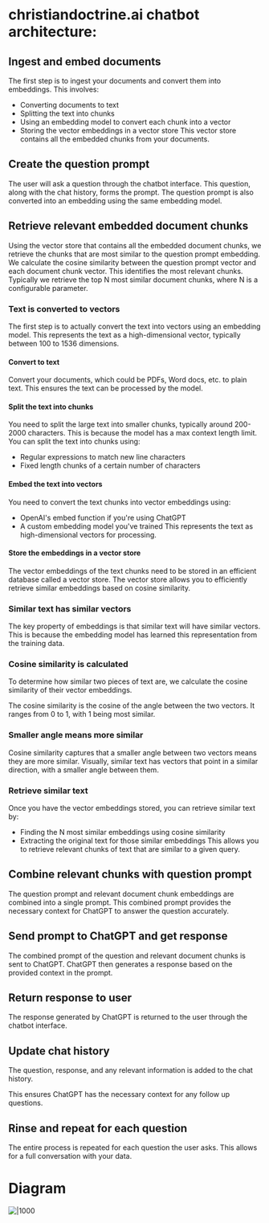 # christiandoctrine.ai chatbot architecture:

## Ingest and embed documents
The first step is to ingest your documents and convert them into embeddings. This involves:
- Converting documents to text
- Splitting the text into chunks
- Using an embedding model to convert each chunk into a vector
- Storing the vector embeddings in a vector store
This vector store contains all the embedded chunks from your documents.

## Create the question prompt
The user will ask a question through the chatbot interface. This question, along with the chat history, forms the prompt.
The question prompt is also converted into an embedding using the same embedding model.

## Retrieve relevant embedded document chunks
Using the vector store that contains all the embedded document chunks, we retrieve the chunks that are most similar to the question prompt embedding.
We calculate the cosine similarity between the question prompt vector and each document chunk vector. This identifies the most relevant chunks. Typically we retrieve the top N most similar document chunks, where N is a configurable parameter.

### Text is converted to vectors
The first step is to actually convert the text into vectors using an embedding model. This represents the text as a high-dimensional vector, typically between 100 to 1536 dimensions.

#### Convert to text
Convert your documents, which could be PDFs, Word docs, etc. to plain text. This ensures the text can be processed by the model.

#### Split the text into chunks
You need to split the large text into smaller chunks, typically around 200-2000 characters. This is because the model has a max context length limit.
You can split the text into chunks using:

- Regular expressions to match new line characters
- Fixed length chunks of a certain number of characters

#### Embed the text into vectors
You need to convert the text chunks into vector embeddings using:
- OpenAI's embed function if you're using ChatGPT
- A custom embedding model you've trained
This represents the text as high-dimensional vectors for processing.

#### Store the embeddings in a vector store
The vector embeddings of the text chunks need to be stored in an efficient database called a vector store. 
The vector store allows you to efficiently retrieve similar embeddings based on cosine similarity.


### Similar text has similar vectors
The key property of embeddings is that similar text will have similar vectors. This is because the embedding model has learned this representation from the training data.

### Cosine similarity is calculated
To determine how similar two pieces of text are, we calculate the cosine similarity of their vector embeddings.

The cosine similarity is the cosine of the angle between the two vectors. It ranges from 0 to 1, with 1 being most similar.

### Smaller angle means more similar
Cosine similarity captures that a smaller angle between two vectors means they are more similar.
Visually, similar text has vectors that point in a similar direction, with a smaller angle between them.

### Retrieve similar text
Once you have the vector embeddings stored, you can retrieve similar text by:
- Finding the N most similar embeddings using cosine similarity
- Extracting the original text for those similar embeddings
This allows you to retrieve relevant chunks of text that are similar to a given query.

## Combine relevant chunks with question prompt
The question prompt and relevant document chunk embeddings are combined into a single prompt.
This combined prompt provides the necessary context for ChatGPT to answer the question accurately.

## Send prompt to ChatGPT and get response
The combined prompt of the question and relevant document chunks is sent to ChatGPT.
ChatGPT then generates a response based on the provided context in the prompt.

## Return response to user
The response generated by ChatGPT is returned to the user through the chatbot interface.

## Update chat history
The question, response, and any relevant information is added to the chat history.

This ensures ChatGPT has the necessary context for any follow up questions.

## Rinse and repeat for each question
The entire process is repeated for each question the user asks. This allows for a full conversation with your data.

# Diagram

![|1000](https://cln.sh/Cw2LpTMKFBv7MLtn9CRn/download)
